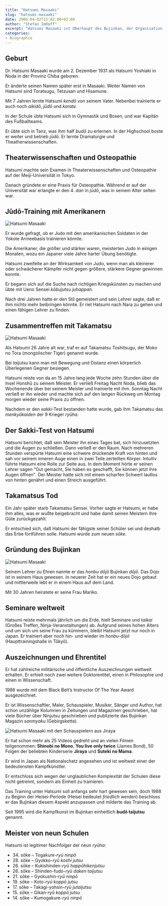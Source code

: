 ```yaml
---
title: "Hatsumi Masaaki"
slug: "hatsumi-masaaki"
date: 2006-04-02T15:02:00+02:00
author: "Stefan Imhoff"
excerpt: "Hatsumi Masaaki ist Oberhaupt des Bujinkan, der Organisation, die er gegründete, um die neun Schulen als Einheit zu lehren. Er ist ein hochgeachteter Mann, dem weltweit zahlreichen Ehrungen verliehen wurden."
categories:
- Biographie
---
```


## Geburt

Dr. Hatsumi Masaaki wurde am 2. Dezember 1931 als Hatsumi Yoshiaki in Noda in der Provinz Chiba geboren.

Er änderte seinen Namen später erst in Masaaki. Weiter Namen von Hatsumi sind Toratsugu, Tetzusan und Hisamune.

Mit 7 Jahren lernte Hatsumi *kendō* von seinem Vater. Nebenbei trainierte er auch noch *aikidō*, *jūdō* und *karate*.

In der Schule übte Hatsumi sich in Gymnastik und Boxen, und war Kapitän des Fußballteams.

Er übte sich in Tanz, was ihm half *budō* zu erlernen. In der Highschool boxte er weiter und betrieb *jūdō*. Er lernte Dramaturgie und Theatherwissenschaften.


## Theaterwissenschaften und Osteopathie

Hatsumi machte sein Examen in Theaterwissenschaften und Osteopathie auf der Meiji-Universität in Tokyo.

Danach gründete er eine Praxis für Osteopathie. Während er auf der Universität war erlangte er den 4. *dan* in *jūdō*, was in seinem Alter selten war.


## Jūdō-Training mit Amerikanern

![Hatsumi Masaaki](/assets/images/artikel/hatsumi1.jpg)

Er wurde gefragt, ob er Judo mit den amerikanischen Soldaten in der Yokote Armeebasis trainieren könnte.

Die Amerikaner, die größer und stärker waren, meisterten Judo in einigen Monaten, wozu ein Japaner viele Jahre harter Übung benötigte.

Hatsumi zweifelte an der Wirksamkeit von Judo, wenn man als kleinerer oder schwächerer Kämpfer nicht gegen größere, stärkere Gegner gewinnen konnte.

Er begann sich auf die Suche nach richtigen Kriegskünsten zu machen und übte mit Ueno Sensei *kōbujutsu juhappan*.

Nach drei Jahren hatte er den Stil gemeistert und sein Lehrer sagte, daß er ihm nichts mehr beibringen könnte. Er riet Hatsumi nach Nara zu gehen und einen fähigen Lehrer zu finden.


## Zusammentreffen mit Takamatsu

![Hatsumi Masaaki](/assets/images/artikel/hatsumi2.jpg)

Als Hatsumi 26 Jahre alt war, traf er auf Takamatsu Toshitsugu, der Moko no Tora (mongolischer Tiger) genannt wurde.

Bei *taijutsu* kann man mit Bewegung und Distanz einen körperlich Überlegenen Gegner besiegen.

Hatsumi reiste von da an 15 Jahre lang jede Woche zehn Stunden über die Insel Honshū zu seinem Meister. Er verließ Freitag Nacht Noda, blieb das Wochenende über bei seinem Meister und trainierte mit ihm. Sonntag Nacht verließ er ihn wieder und machte sich auf den langen Rückweg um Montag morgen wieder seine Praxis zu öffnen.

Nachdem er den *sakki*-Test bestanden hatte wurde, gab ihm Takamatsu das *menkyōkaiden* der 9 Krieger *ryūha*.


## Der Sakki-Test von Hatsumi

Hatsumi berichtet, daß sein Meister ihn eines Tages bat, sich hinzusetzten und die Augen zu schließen. Dann verließ er den Raum. Nach mehreren Stunden verspürte Hatsumi eine schwere drückende Kraft von hinten und sah vor seinem inneren Auge einen in zwei Teile zerteilten Körper. Intuitiv führte Hatsumi eine Rolle zur Seite aus. In dem Moment hörte er seinen Lehrer sagen <q>Gut gemacht, Sie haben es geschafft, Sie können jetzt ihre Augen öffnen</q>. Der Meister hatte sich mit einem scharfen Schwert lautlos von hinten genährt und einen Streich ausgeführt.


## Takamatsus Tod

Ein Jahr später starb Takamatsu Sensei. Vorher sagte er Hatsumi, er habe ihm alles, was er wußte beigebracht und habe damit seinen Meistern ihre Güte zurückgezahlt.

Er entschied sich, daß Hatsumi der fähigste seiner Schüler sei und deshalb das Erbe fortführen solle. Hatsumi wurde zum neuen *sōke*.


## Gründung des Bujinkan

![Hatsumi Masaaki](/assets/images/artikel/hatsumi3.jpg)

Seinem Lehrer zu Ehren nannte er das *honbu* *dōjō* Bujinkan *dōjō*. Das Dojo ist in seinem Haus gewesen. In neuerer Zeit hat er ein neues Dojo gebaut und mittlerweile lebt er in einem Haus auf dem Land.

Mit 30 Jahren heiratete er seine Frau Mariko.


## Seminare weltweit

Hatsumi reiste mehrmals jährlich um die Erde, hielt Seminare und *taikai* (Großes Treffen, Ninja-Veranstaltungen) ab. Aufgrund seines hohen Alters und um sich um seine Frau zu kümmern, bleibt Hatsumi jetzt nur noch in Japan. Er trainiert aber noch hin- und wieder im *honbu-dōjō* (Haupttrainingshalle in Tōkyō).


## Auszeichnungen und Ehrentitel

Er hat zahlreiche militärische und öffentliche Auszeichnungen weltweit erhalten. Er erhielt noch zwei weitere Doktorentitel, einen in Philosophie und einen in Wissenschaft.

1986 wurde mit dem Black Belt’s Instructor Of The Year Award ausgezeichnet.

Er ist Wissenschaftler, Maler, Schauspieler, Musiker, Sänger und Author, hat schon unzählige Kolumnen in Zeitungen und Magazinen geschrieben, hat viele Bücher über Ninjutsu geschrieben und publizierte das Bujinkan Magazin *sanmyaku* (Gebirgskette).

![Hatsumi Masaaki mit den Schauspielern aus Jiraya](/assets/images/artikel/hatsumi4.jpg)

Er hat schon mehr als 25 Videos gedreht und an vielen Filmen teilgenommen: **Shinobi no Mono**, **You live only twice** (James Bond), 50 Folgen der beliebten Kinderserie **Jiraya** und **Suteki no Mama**.

Er wird in Japan als Nationalschatz angesehen und ist weltweit einer der bedeutensten Kampfkünstler.

Er entschloss sich wegen der unglaublichen Komplexität der Schulen diese nicht getrennt, sondern als Einheit zu trainieren.

Das Training unter Hatsumi soll anfangs sehr hart gewesen sein, doch 1988 zu Beginn der Heisei-Periode (Heisei bedeutet *friedlich werden*) beschloss er das Bujinkan diesem Aspekt anzupassen und milderte das Training ab.

Seit 1995 wird die Kampfkunst im Bujinkan einheitlich **budō taijutsu** genannt.


## Meister von neun Schulen

Hatsumi ist legitimer Nachfolger der neun *ryūha*:

- 34\. sōke – Togakure-*ryū* *ninpō*
- 28\. sōke – Gyokko-*ryū* *koshi jutsu*
- 26\. sōke – Kukishinden-*ryū* *happōhikenjutsu*
- 26\. sōke – Shinden-fudo-*ryū* *daken taijutsu*
- 21\. sōke – Gyokushin-*ryū* *ninpō*
- 19\. sōke – Koto-*ryū* *koppō jutsu*
- 17\. sōke – Takagi-yohsin-*ryū* *jutaijutsu*
- 15\. sōke – Gikan-*ryū* *koppō jutsu*
- 14\. sōke – Kumogakure-*ryū* *ninpō*
